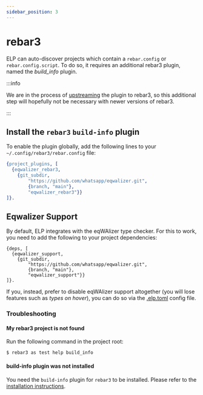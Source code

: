 ```yaml
---
sidebar_position: 3
---
```


# rebar3

ELP can auto-discover projects which contain a `rebar.config` or `rebar.config.script`. To do so, it requires an additional rebar3 plugin, named the _build_info_ plugin.

:::info

We are in the process of [upstreaming](https://github.com/erlang/rebar3/pull/2859) the plugin to rebar3, so this additional step will hopefully not be necessary with newer versions of rebar3.

:::

## Install the `rebar3` `build-info` plugin

To enable the plugin globally, add the following lines to your `~/.config/rebar3/rebar.config` file:

```erlang
{project_plugins, [
  {eqwalizer_rebar3,
    {git_subdir,
        "https://github.com/whatsapp/eqwalizer.git",
        {branch, "main"},
        "eqwalizer_rebar3"}}
]}.
```

## Eqwalizer Support

By default, ELP integrates with the eqWAlizer type checker. For this to work, you need to add the following to your project dependencies:

```
{deps, [
  {eqwalizer_support,
    {git_subdir,
        "https://github.com/whatsapp/eqwalizer.git",
        {branch, "main"},
        "eqwalizer_support"}}
]}.
```

If you, instead, prefer to disable eqWAlizer support altogether (you will lose features such as _types on hover_), you can do so via the [.elp.toml](./elp-toml.md#eqwalizer) config file.

### Troubleshooting

#### My rebar3 project is not found

Run the following command in the project root:

```
$ rebar3 as test help build_info
```

#### build-info plugin was not installed

You need the `build-info` plugin for `rebar3` to be installed. Please refer to the [installation instructions](#install-the-rebar3-build-info-plugin).
